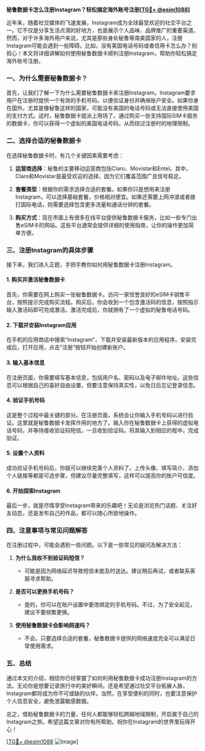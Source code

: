 **秘鲁数据卡怎么注册Instagram？轻松搞定海外账号注册[[TG💪+ @esim1088](https://t.me/s/esim1088)]**

近年来，随着社交媒体的飞速发展，Instagram成为全球最受欢迎的社交平台之一。它不仅是分享生活点滴的好地方，也是展示个人品味、品牌推广的重要渠道。然而，对于许多海外用户来说，尤其是那些身处秘鲁等南美国家的人，注册Instagram可能会遇到一些障碍。比如，没有美国电话号码或者信用卡怎么办？别担心！本文将详细讲解如何使用秘鲁数据卡顺利注册Instagram，帮助你轻松搞定海外账号注册。

### 一、为什么需要秘鲁数据卡？

首先，让我们了解一下为什么需要秘鲁数据卡来注册Instagram。Instagram要求用户在注册时提供一个有效的手机号码，以便验证身份并确保账户安全。如果你身在国外，尤其是像秘鲁这样的国家，可能没有美国的电话号码或无法直接使用美国的支付方式。这时，秘鲁数据卡就派上用场了。通过购买一张支持国际SIM卡服务的数据卡，你可以获得一个虚拟的美国电话号码，从而绕过注册时的地理限制。

### 二、选择合适的秘鲁数据卡

在选择秘鲁数据卡时，有几个关键因素需要考虑：

1. **运营商选择**：秘鲁的主要移动运营商包括Claro、Movistar和Entel。其中，Claro和Movistar是最受欢迎的选择，因为它们覆盖范围广且信号稳定。
   
2. **套餐类型**：根据你的需求选择合适的套餐。如果你只是想用来注册Instagram，可以选择基础套餐，价格相对便宜。如果还需要上网冲浪或者拨打国际电话，则需要选择包含更多流量和通话分钟的套餐。

3. **购买方式**：现在市面上有很多在线平台提供秘鲁数据卡服务，比如一些专门出售eSIM卡的网站。这些平台通常会提供详细的使用指南，让你的操作更加简单方便。

### 三、注册Instagram的具体步骤

接下来，我们进入正题，手把手教你如何用秘鲁数据卡注册Instagram。

#### 1. 购买并激活秘鲁数据卡

首先，你需要在网上购买一张秘鲁数据卡。访问一家信誉良好的eSIM卡销售平台，按照提示完成购买流程。购买后，你会收到一个包含激活码的信息，按照指示输入激活码即可完成激活。激活完成后，你就拥有了一个虚拟的秘鲁电话号码。

#### 2. 下载并安装Instagram应用

在手机的应用商店中搜索“Instagram”，下载并安装最新版本的应用程序。安装完成后，打开应用，点击“注册”按钮开始创建新账户。

#### 3. 输入基本信息

在注册页面，你需要填写基本信息，包括用户名、密码以及电子邮件地址。这些信息可以根据自己的喜好自由设置，但要注意保持真实性，以免日后忘记登录信息。

#### 4. 验证手机号码

这是整个过程中最关键的部分。在注册页面，系统会让你输入手机号码以进行验证。这里就是秘鲁数据卡发挥作用的地方了。输入你在秘鲁数据卡上获得的虚拟电话号码，并等待接收验证码短信。一旦收到验证码，将其输入到相应的框中，完成验证。

#### 5. 设置个人资料

成功验证手机号码后，你就可以继续完善个人资料了。上传头像、填写简介、添加个人链接等都是可选步骤，但建议尽量完整填写，这样可以提高你的账户可信度。

#### 6. 开始探索Instagram

最后一步，就是尽情享受Instagram带来的乐趣吧！无论是浏览热门话题、关注好友动态，还是发布自己的作品，都可以随心所欲地操作。

### 四、注意事项与常见问题解答

在注册过程中，可能会遇到一些问题。以下是一些常见的疑问及解决方法：

1. **为什么我收不到验证码短信？**
   - 可能是因为网络延迟导致短信未能及时送达。建议稍后再试，或者联系客服寻求帮助。

2. **是否可以更换手机号码？**
   - 是的，你可以在账户设置中更改绑定的手机号码。不过，为了安全起见，建议不要频繁更换。

3. **使用秘鲁数据卡会影响网速吗？**
   - 不会。只要选择合适的套餐，秘鲁数据卡提供的网络速度完全可以满足日常使用需求。

### 五、总结

通过本文的介绍，相信你已经掌握了如何利用秘鲁数据卡成功注册Instagram的方法。无论你是想要记录旅行中的美好瞬间，还是希望通过社交平台拓展人脉，Instagram都将成为你不可或缺的伙伴。当然，在享受便利的同时，也要注意保护个人信息安全，避免泄露敏感数据。

总之，借助秘鲁数据卡的力量，任何人都能够轻松跨越地域限制，开启属于自己的Instagram之旅。希望这篇文章对你有所帮助，祝你在Instagram的世界里玩得开心！

[[TG💪+ @esim1088](https://t.me/s/esim1088) ![Image](https://i.postimg.cc/4NQfJmqS/Snipaste-2025-05-13-00-14-12.png)]